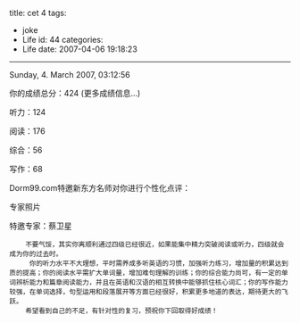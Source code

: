 title: cet 4
tags:
  - joke
  - Life
id: 44
categories:
  - Life
date: 2007-04-06 19:18:23
---

Sunday, 4\. March 2007, 03:12:56


你的成绩总分：424
(更多成绩信息...)

听力：124

阅读：176

综合：56

写作：68

Dorm99.com特邀新东方名师对你进行个性化点评：

专家照片

特邀专家：蔡卫星

        不要气馁，其实你离顺利通过四级已经很近，如果能集中精力突破阅读或听力，四级就会成为你的过去时。
         你的听力水平不大理想，平时需养成多听英语的习惯，加强听力练习，增加量的积累达到质的提高；你的阅读水平需扩大单词量，增加难句理解的训练；你的综合能力尚可，有一定的单词辨析能力和篇章阅读能力，并且在英语和汉语的相互转换中能够抓住核心词汇；你的写作能力较强，在单词选择，句型运用和段落展开等方面已经很好，积累更多地道的表达，期待更大的飞跃。
        希望看到自己的不足，有针对性的复习，预祝你下回取得好成绩！